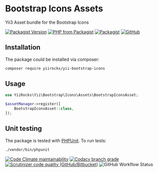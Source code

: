 # Bootstrap Icons Assets

Yii3 Asset bundle for the Bootstrap Icons

[![Packagist Version](https://img.shields.io/packagist/v/yiirocks/yii-bootstrap-icons.svg)](https://packagist.org/packages/yiirocks/yii-bootstrap-icons)
[![PHP from Packagist](https://img.shields.io/packagist/php-v/yiirocks/yii-bootstrap-icons.svg)](https://php.net/)
[![Packagist](https://img.shields.io/packagist/dt/yiirocks/yii-bootstrap-icons.svg)](https://packagist.org/packages/yiirocks/yii-bootstrap-icons)
[![GitHub](https://img.shields.io/github/license/yiirocks/yii-bootstrap-icons.svg)](https://github.com/yiirocks/yii-bootstrap-icons/blob/master/LICENSE)

## Installation

The package could be installed via composer:

```bash
composer require yiirocks/yii-bootstrap-icons
```

## Usage

```php
use YiiRocks\Yii\Bootstrap\Icons\Assets\BootstrapIconsAsset;

$assetManager->register([
    BootstrapIconsAsset::class,
]);
```

## Unit testing

The package is tested with [PHPUnit](https://phpunit.de/). To run tests:

```bash
./vendor/bin/phpunit
```

[![Code Climate maintainability](https://img.shields.io/codeclimate/maintainability/YiiRocks/yii-bootstrap-icons.svg)](https://codeclimate.com/github/YiiRocks/yii-bootstrap-icons/maintainability)
[![Codacy branch grade](https://img.shields.io/codacy/grade/<uniqid>/master.svg)](https://app.codacy.com/gh/YiiRocks/yii-bootstrap-icons)
[![Scrutinizer code quality (GitHub/Bitbucket)](https://img.shields.io/scrutinizer/quality/g/yiirocks/yii-bootstrap-icons/master.svg)](https://scrutinizer-ci.com/g/yiirocks/yii-bootstrap-icons/?branch=master)
![GitHub Workflow Status](https://img.shields.io/github/workflow/status/yiirocks/yii-bootstrap-icons/analysis)